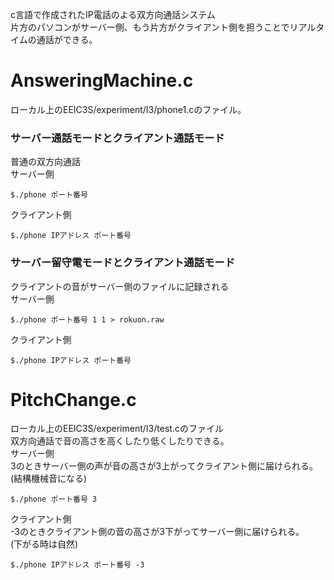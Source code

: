 c言語で作成されたIP電話のよる双方向通話システム  
片方のパソコンがサーバー側、もう片方がクライアント側を担うことでリアルタイムの通話ができる。  
# AnsweringMachine.c
ローカル上のEEIC3S/experiment/I3/phone1.cのファイル。  
### サーバー通話モードとクライアント通話モード  
普通の双方向通話  
サーバー側  
```
$./phone ポート番号
```
クライアント側  
```
$./phone IPアドレス ポート番号  
```
### サーバー留守電モードとクライアント通話モード
クライアントの音がサーバー側のファイルに記録される  
サーバー側
```
$./phone ポート番号 1 1 > rokuon.raw
```
クライアント側  
```
$./phone IPアドレス ポート番号
```

# PitchChange.c  
ローカル上のEEIC3S/experiment/I3/test.cのファイル  
双方向通話で音の高さを高くしたり低くしたりできる。  
サーバー側  
3のときサーバー側の声が音の高さが3上がってクライアント側に届けられる。
(結構機械音になる)
```
$./phone ポート番号 3  
```
クライアント側  
-3のときクライアント側の音の高さが3下がってサーバー側に届けられる。  
(下がる時は自然)  
```
$./phone IPアドレス ポート番号 -3
```
